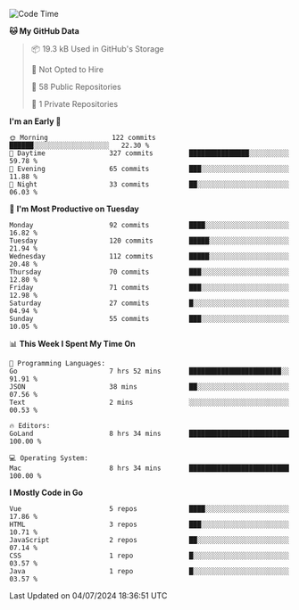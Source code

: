 <!--START_SECTION:waka-->
![Code Time](http://img.shields.io/badge/Code%20Time-1%2C161%20hrs%2018%20mins-blue)

**🐱 My GitHub Data** 

> 📦 19.3 kB Used in GitHub's Storage 
 > 
> 🚫 Not Opted to Hire
 > 
> 📜 58 Public Repositories 
 > 
> 🔑 1 Private Repositories 
 > 
**I'm an Early 🐤** 

```text
🌞 Morning                122 commits         ██████░░░░░░░░░░░░░░░░░░░   22.30 % 
🌆 Daytime                327 commits         ███████████████░░░░░░░░░░   59.78 % 
🌃 Evening                65 commits          ███░░░░░░░░░░░░░░░░░░░░░░   11.88 % 
🌙 Night                  33 commits          ██░░░░░░░░░░░░░░░░░░░░░░░   06.03 % 
```
📅 **I'm Most Productive on Tuesday** 

```text
Monday                   92 commits          ████░░░░░░░░░░░░░░░░░░░░░   16.82 % 
Tuesday                  120 commits         █████░░░░░░░░░░░░░░░░░░░░   21.94 % 
Wednesday                112 commits         █████░░░░░░░░░░░░░░░░░░░░   20.48 % 
Thursday                 70 commits          ███░░░░░░░░░░░░░░░░░░░░░░   12.80 % 
Friday                   71 commits          ███░░░░░░░░░░░░░░░░░░░░░░   12.98 % 
Saturday                 27 commits          █░░░░░░░░░░░░░░░░░░░░░░░░   04.94 % 
Sunday                   55 commits          ███░░░░░░░░░░░░░░░░░░░░░░   10.05 % 
```


📊 **This Week I Spent My Time On** 

```text
💬 Programming Languages: 
Go                       7 hrs 52 mins       ███████████████████████░░   91.91 % 
JSON                     38 mins             ██░░░░░░░░░░░░░░░░░░░░░░░   07.56 % 
Text                     2 mins              ░░░░░░░░░░░░░░░░░░░░░░░░░   00.53 % 

🔥 Editors: 
GoLand                   8 hrs 34 mins       █████████████████████████   100.00 % 

💻 Operating System: 
Mac                      8 hrs 34 mins       █████████████████████████   100.00 % 
```

**I Mostly Code in Go** 

```text
Vue                      5 repos             ████░░░░░░░░░░░░░░░░░░░░░   17.86 % 
HTML                     3 repos             ███░░░░░░░░░░░░░░░░░░░░░░   10.71 % 
JavaScript               2 repos             ██░░░░░░░░░░░░░░░░░░░░░░░   07.14 % 
CSS                      1 repo              █░░░░░░░░░░░░░░░░░░░░░░░░   03.57 % 
Java                     1 repo              █░░░░░░░░░░░░░░░░░░░░░░░░   03.57 % 
```




 Last Updated on 04/07/2024 18:36:51 UTC
<!--END_SECTION:waka-->
